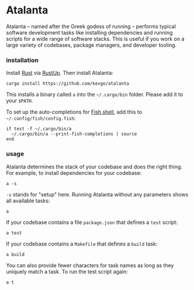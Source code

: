 # Atalanta

Atalanta &ndash; named after the Greek godess of running &ndash; performs
typical software development tasks like installing dependencies and running
scripts for a wide range of software stacks. This is useful if you work on a
large variety of codebases, package managers, and developer tooling.

### installation

Install [Rust](https://www.rust-lang.org) via [RustUp](https://rustup.rs). Then
install Atalanta:

```
cargo install https://github.com/kevgo/atalanta
```

This installs a binary called `a` into the `~/.cargo/bin` folder. Please add it
to your `$PATH`.

To set up the auto-completions for [Fish shell](https://fishshell.com), add this
to `~/.config/fish/config.fish`:

```
if test -f ~/.cargo/bin/a
  ~/.cargo/bin/a --print-fish-completions | source
end
```

### usage

Atalanta determines the stack of your codebase and does the right thing. For
example, to install dependencies for your codebase:

```
a -s
```

`-s` stands for "setup" here. Running Atalanta without any parameters shows all
available tasks:

```
a
```

If your codebase contains a file `package.json` that defines a `test` script:

```
a test
```

If your codebase contains a `Makefile` that defines a `build` task:

```
a build
```

You can also provide fewer characters for task names as long as they uniquely
match a task. To run the test script again:

```
a t
```
